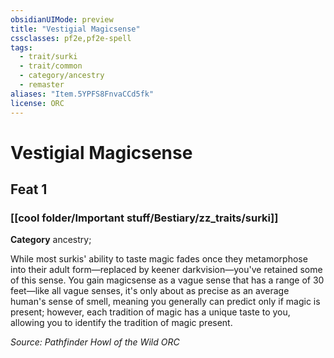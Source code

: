 ```yaml
---
obsidianUIMode: preview
title: "Vestigial Magicsense"
cssclasses: pf2e,pf2e-spell
tags:
  - trait/surki
  - trait/common
  - category/ancestry
  - remaster
aliases: "Item.5YPFS8FnvaCCd5fk"
license: ORC
---
```

# Vestigial Magicsense
## Feat 1
### [[cool folder/Important stuff/Bestiary/zz_traits/surki]]

**Category** ancestry; 




While most surkis' ability to taste magic fades once they metamorphose into their adult form—replaced by keener darkvision—you've retained some of this sense. You gain magicsense as a vague sense that has a range of 30 feet—like all vague senses, it's only about as precise as an average human's sense of smell, meaning you generally can predict only if magic is present; however, each tradition of magic has a unique taste to you, allowing you to identify the tradition of magic present.

*Source: Pathfinder Howl of the Wild*
*ORC*